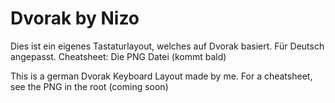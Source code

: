 # Dvorak by Nizo

Dies ist ein eigenes Tastaturlayout, welches auf Dvorak basiert. Für Deutsch angepasst. Cheatsheet: Die PNG Datei (kommt bald)

This is a german Dvorak Keyboard Layout made by me. For a cheatsheet, see the PNG in the root (coming soon)
